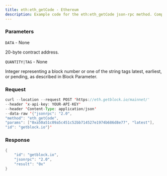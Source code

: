 ```yaml
---
title: eth:eth_getCode - Ethereum
description: Example code for the eth:eth_getCode json-rpc method. Сomplete guide on how to use eth:eth_getCode json-rpc in GetBlock.io Web3 documentation.
---
```


### Parameters


`DATA` - None

20-byte contract address.

`QUANTITY|TAG` - None

Integer representing a block number or one of the string tags latest,
earliest, or pending, as described in Block Parameter.

### Request

``` java
curl --location --request POST 'https://eth.getblock.io/mainnet/' 
--header 'x-api-key: YOUR-API-KEY' 
--header 'Content-Type: application/json' 
--data-raw '{"jsonrpc": "2.0",
"method": "eth_getCode",
"params": ["0xa50a51c09a5c451c52bb714527e1974b686d8e77", "latest"],
"id": "getblock.io"}'
```

###  Response

``` java
{
    "id": "getblock.io",
    "jsonrpc": "2.0",
    "result": "0x"
}
```

